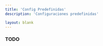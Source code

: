 ```yaml
---
title: 'Config Predefinidas'
description: 'Configuraciones predefinidas'

layout: blank
---
```


### TODO